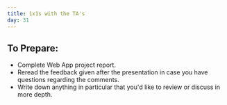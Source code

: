 ```yaml
---
title: 1x1s with the TA's
day: 31
---
```


To Prepare:
------------
- Complete Web App project report.
- Reread the feedback given after the presentation in case you have questions regarding the comments.
- Write down anything in particular that you'd like to review or discuss in more depth.
